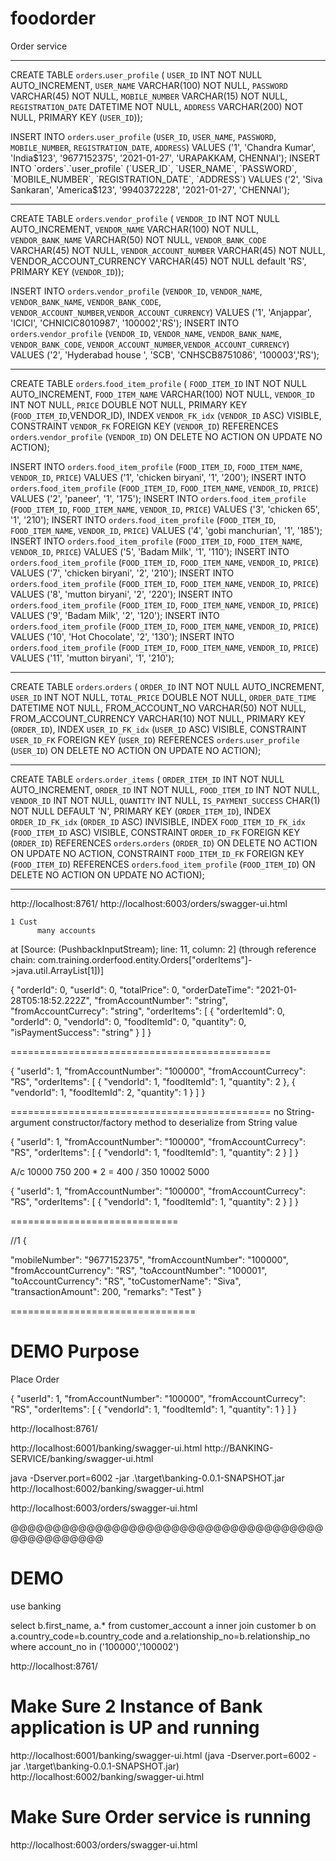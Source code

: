 # foodorder
Order service
**********************************************************************

CREATE TABLE `orders`.`user_profile` (
  `USER_ID` INT NOT NULL AUTO_INCREMENT,
  `USER_NAME` VARCHAR(100) NOT NULL,
  `PASSWORD` VARCHAR(45) NOT NULL,
  `MOBILE_NUMBER` VARCHAR(15) NOT NULL,
  `REGISTRATION_DATE` DATETIME NOT NULL,
  `ADDRESS` VARCHAR(200) NOT NULL,
  PRIMARY KEY (`USER_ID`));
 
INSERT INTO `orders`.`user_profile` (`USER_ID`, `USER_NAME`, `PASSWORD`, `MOBILE_NUMBER`, `REGISTRATION_DATE`, `ADDRESS`) VALUES ('1', 'Chandra Kumar', 'India$123', '9677152375', '2021-01-27', 'URAPAKKAM, CHENNAI');
INSERT INTO `orders`.`user_profile` (`USER_ID`, `USER_NAME`, `PASSWORD`, `MOBILE_NUMBER`, `REGISTRATION_DATE`, `ADDRESS`) VALUES ('2', 'Siva Sankaran', 'America$123', '9940372228', '2021-01-27', 'CHENNAI');


**********************************************************************


CREATE TABLE `orders`.`vendor_profile` (
  `VENDOR_ID` INT NOT NULL AUTO_INCREMENT,
  `VENDOR_NAME` VARCHAR(100) NOT NULL,
  `VENDOR_BANK_NAME` VARCHAR(50) NOT NULL,
  `VENDOR_BANK_CODE` VARCHAR(45) NOT NULL,
  `VENDOR_ACCOUNT_NUMBER` VARCHAR(45) NOT NULL,
  VENDOR_ACCOUNT_CURRENCY VARCHAR(45) NOT NULL default 'RS',
  PRIMARY KEY (`VENDOR_ID`));
  
  
INSERT INTO `orders`.`vendor_profile` (`VENDOR_ID`, `VENDOR_NAME`, `VENDOR_BANK_NAME`, `VENDOR_BANK_CODE`, `VENDOR_ACCOUNT_NUMBER`,`VENDOR_ACCOUNT_CURRENCY`) VALUES ('1', 'Anjappar', 'ICICI', 'CHNICIC8010987', '100002','RS');
INSERT INTO `orders`.`vendor_profile` (`VENDOR_ID`, `VENDOR_NAME`, `VENDOR_BANK_NAME`, `VENDOR_BANK_CODE`, `VENDOR_ACCOUNT_NUMBER`,`VENDOR_ACCOUNT_CURRENCY`) VALUES ('2', 'Hyderabad house ', 'SCB', 'CNHSCB8751086', '100003','RS');


**********************************************************************

CREATE TABLE `orders`.`food_item_profile` (
  `FOOD_ITEM_ID` INT NOT NULL AUTO_INCREMENT,
  `FOOD_ITEM_NAME` VARCHAR(100) NOT NULL,
  `VENDOR_ID` INT NOT NULL,
  `PRICE` DOUBLE NOT NULL,
  PRIMARY KEY (`FOOD_ITEM_ID`,VENDOR_ID),
  INDEX `VENDOR_FK_idx` (`VENDOR_ID` ASC) VISIBLE,
  CONSTRAINT `VENDOR_FK`
    FOREIGN KEY (`VENDOR_ID`)
    REFERENCES `orders`.`vendor_profile` (`VENDOR_ID`)
    ON DELETE NO ACTION
    ON UPDATE NO ACTION);
	
INSERT INTO `orders`.`food_item_profile` (`FOOD_ITEM_ID`, `FOOD_ITEM_NAME`, `VENDOR_ID`, `PRICE`) VALUES ('1', 'chicken biryani', '1', '200');
INSERT INTO `orders`.`food_item_profile` (`FOOD_ITEM_ID`, `FOOD_ITEM_NAME`, `VENDOR_ID`, `PRICE`) VALUES ('2', 'paneer', '1', '175');
INSERT INTO `orders`.`food_item_profile` (`FOOD_ITEM_ID`, `FOOD_ITEM_NAME`, `VENDOR_ID`, `PRICE`) VALUES ('3', 'chicken 65', '1', '210');
INSERT INTO `orders`.`food_item_profile` (`FOOD_ITEM_ID`, `FOOD_ITEM_NAME`, `VENDOR_ID`, `PRICE`) VALUES ('4', 'gobi manchurian', '1', '185');
INSERT INTO `orders`.`food_item_profile` (`FOOD_ITEM_ID`, `FOOD_ITEM_NAME`, `VENDOR_ID`, `PRICE`) VALUES ('5', 'Badam Milk', '1', '110');
INSERT INTO `orders`.`food_item_profile` (`FOOD_ITEM_ID`, `FOOD_ITEM_NAME`, `VENDOR_ID`, `PRICE`) VALUES ('7', 'chicken biryani', '2', '210');
INSERT INTO `orders`.`food_item_profile` (`FOOD_ITEM_ID`, `FOOD_ITEM_NAME`, `VENDOR_ID`, `PRICE`) VALUES ('8', 'mutton biryani', '2', '220');
INSERT INTO `orders`.`food_item_profile` (`FOOD_ITEM_ID`, `FOOD_ITEM_NAME`, `VENDOR_ID`, `PRICE`) VALUES ('9', 'Badam Milk', '2', '120');
INSERT INTO `orders`.`food_item_profile` (`FOOD_ITEM_ID`, `FOOD_ITEM_NAME`, `VENDOR_ID`, `PRICE`) VALUES ('10', 'Hot Chocolate', '2', '130');
INSERT INTO `orders`.`food_item_profile` (`FOOD_ITEM_ID`, `FOOD_ITEM_NAME`, `VENDOR_ID`, `PRICE`) VALUES ('11', 'mutton biryani', '1', '210');


*************************************************************************

CREATE TABLE `orders`.`orders` (
  `ORDER_ID` INT NOT NULL AUTO_INCREMENT,
  `USER_ID` INT NOT NULL,
  `TOTAL_PRICE` DOUBLE NOT NULL,
  `ORDER_DATE_TIME` DATETIME NOT NULL,
  FROM_ACCOUNT_NO  VARCHAR(50) NOT NULL,
  FROM_ACCOUNT_CURRENCY  VARCHAR(10) NOT NULL,
  PRIMARY KEY (`ORDER_ID`),
  INDEX `USER_ID_FK_idx` (`USER_ID` ASC) VISIBLE,
  CONSTRAINT `USER_ID_FK`
    FOREIGN KEY (`USER_ID`)
    REFERENCES `orders`.`user_profile` (`USER_ID`)
    ON DELETE NO ACTION
    ON UPDATE NO ACTION);

*************************************************************************
CREATE TABLE `orders`.`order_items` (
  `ORDER_ITEM_ID` INT NOT NULL AUTO_INCREMENT,
  `ORDER_ID` INT NOT NULL,
  `FOOD_ITEM_ID` INT NOT NULL,
   `VENDOR_ID`    INT NOT NULL,
  `QUANTITY` INT NULL,
  `IS_PAYMENT_SUCCESS` CHAR(1) NOT NULL DEFAULT 'N',
  PRIMARY KEY (`ORDER_ITEM_ID`),
  INDEX `ORDER_ID_FK_idx` (`ORDER_ID` ASC) INVISIBLE,
  INDEX `FOOD_ITEM_ID_FK_idx` (`FOOD_ITEM_ID` ASC) VISIBLE,
  CONSTRAINT `ORDER_ID_FK`
    FOREIGN KEY (`ORDER_ID`)
    REFERENCES `orders`.`orders` (`ORDER_ID`)
    ON DELETE NO ACTION
    ON UPDATE NO ACTION,
  CONSTRAINT `FOOD_ITEM_ID_FK`
    FOREIGN KEY (`FOOD_ITEM_ID`)
    REFERENCES `orders`.`food_item_profile` (`FOOD_ITEM_ID`)
    ON DELETE NO ACTION
    ON UPDATE NO ACTION);

*************************************************************************

http://localhost:8761/
http://localhost:6003/orders/swagger-ui.html

	1 Cust
	      many accounts


at [Source: (PushbackInputStream); line: 11, column: 2] (through reference chain: com.training.orderfood.entity.Orders["orderItems"]->java.util.ArrayList[1])]


{
  "orderId": 0,
  "userId": 0,
  "totalPrice": 0,
  "orderDateTime": "2021-01-28T05:18:52.222Z",
  "fromAccountNumber": "string",
  "fromAccountCurrecy": "string",
  "orderItems": [
    {
      "orderItemId": 0,
      "orderId": 0,
      "vendorId": 0,
      "foodItemId": 0,
      "quantity": 0,
      "isPaymentSuccess": "string"
    }
  ]
}


=============================================

{
  "userId": 1,
  "fromAccountNumber": "100000",
  "fromAccountCurrecy": "RS",
  "orderItems": [
    {
      "vendorId": 1,
      "foodItemId": 1,
      "quantity": 2
    },
    {
      "vendorId": 1,
      "foodItemId": 2,
      "quantity": 1
    }
  ]
}

=============================================
no String-argument constructor/factory method to deserialize from String value 


{
  "userId": 1,
  "fromAccountNumber": "100000",
  "fromAccountCurrecy": "RS",
  "orderItems": [
    {
      "vendorId": 1,
      "foodItemId": 1,
      "quantity": 2
    }
  ]
}

A/c 10000  750		200 * 2  = 400	/ 350
	10002  5000

{
  "userId": 1,
  "fromAccountNumber": "100000",
  "fromAccountCurrecy": "RS",
  "orderItems": [
    {
      "vendorId": 1,
      "foodItemId": 1,
      "quantity": 2
    }
  ]
}


=============================


//1
{
 
  "mobileNumber": "9677152375",
  "fromAccountNumber": "100000",
  "fromAccountCurrency": "RS",
  "toAccountNumber": "100001",
  "toAccountCurrency": "RS",
  "toCustomerName": "Siva",
  "transactionAmount": 200,
  "remarks": "Test"
}



================================


DEMO  Purpose
==============
Place Order


{
  "userId": 1,
  "fromAccountNumber": "100000",
  "fromAccountCurrecy": "RS",
  "orderItems": [
    {
      "vendorId": 1,
      "foodItemId": 1,
      "quantity": 1
    }
  ]
}


http://localhost:8761/

http://localhost:6001/banking/swagger-ui.html
http://BANKING-SERVICE/banking/swagger-ui.html


java -Dserver.port=6002 -jar .\target\banking-0.0.1-SNAPSHOT.jar
http://localhost:6002/banking/swagger-ui.html

http://localhost:6003/orders/swagger-ui.html



@@@@@@@@@@@@@@@@@@@@@@@@@@@@@@@@@@@@@@@@@@@@@@@@

DEMO
====

use banking

select b.first_name, a.* from customer_account  a  inner join customer b on a.country_code=b.country_code 
and a.relationship_no=b.relationship_no
where account_no in ('100000','100002')


http://localhost:8761/


Make Sure 2 Instance of Bank application is UP and running
===========================================================

http://localhost:6001/banking/swagger-ui.html
(java -Dserver.port=6002 -jar .\target\banking-0.0.1-SNAPSHOT.jar)
http://localhost:6002/banking/swagger-ui.html

Make Sure Order service is running
====================================

http://localhost:6003/orders/swagger-ui.html




